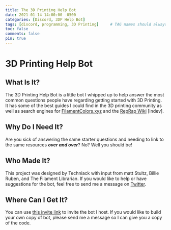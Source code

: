 ```yaml
---
title: The 3D Printing Help Bot
date: 2021-01-14 14:00:00 -0500
categories: [Discord, 3DP Help Bot]
tags: [discord, programming, 3D Printing]     # TAG names should always be lowercase
toc: false
comments: false
pin: true
---
```

# 3D Printing Help Bot
## What Is It?
The 3D Printing Help Bot is a little bot I whipped up to help answer the most common questions people have regarding getting started with 3D Printing. It has some of the best guides I could find in the 3D printing community as well as search engines for [FilamentColors.xyz](https://filamentcolors.xyz) and the [RepRap Wiki](https://reprap.org) [indev].

## Why Do I Need It?
Are you sick of answering the same starter questions and needing to link to the same resources ***over and over***? No? Well you should be!

## Who Made It?
This project was designed by Techniack with input from matt Stultz, Billie Ruben, and The Filament Librarian. If you would like to help or have suggestions for the bot, feel free to send me a message on [Twitter](https://twitter.com/Techniack).

## Where Can I Get It?
You can use [this invite link](https://discord.com/api/oauth2/authorize?client_id=789331222815047740&permissions=1611656256&scope=bot%20applications.commands) to invite the bot I host. If you would like to build your own copy of bot, please send me a message so I can give you a copy of the code.
